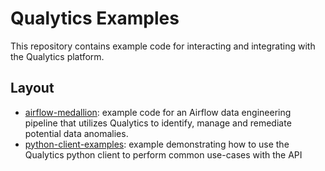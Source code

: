 # Qualytics Examples

This repository contains example code for interacting and integrating with the Qualytics platform.

## Layout

-  [airflow-medallion](airflow-medallion): example code for an Airflow data engineering pipeline that utilizes Qualytics to identify, manage and remediate potential data anomalies.
-  [python-client-examples](python-client-examples): example demonstrating how to use the Qualytics python client to perform common use-cases with the API


